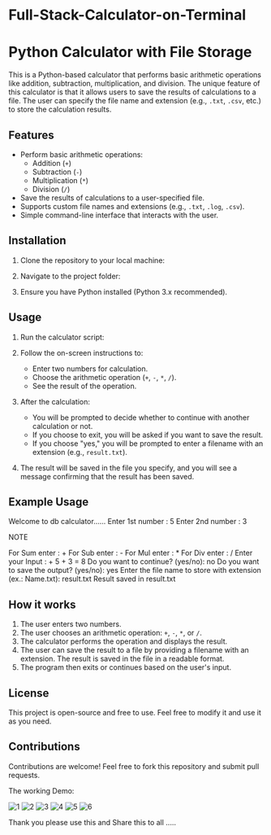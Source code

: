 # Full-Stack-Calculator-on-Terminal
# Python Calculator with File Storage

This is a Python-based calculator that performs basic arithmetic operations like addition, subtraction, multiplication, and division. The unique feature of this calculator is that it allows users to save the results of calculations to a file. The user can specify the file name and extension (e.g., `.txt`, `.csv`, etc.) to store the calculation results.

## Features
- Perform basic arithmetic operations:
  - Addition (`+`)
  - Subtraction (`-`)
  - Multiplication (`*`)
  - Division (`/`)
- Save the results of calculations to a user-specified file.
- Supports custom file names and extensions (e.g., `.txt`, `.log`, `.csv`).
- Simple command-line interface that interacts with the user.

## Installation

1. Clone the repository to your local machine:

2. Navigate to the project folder:

3. Ensure you have Python installed (Python 3.x recommended).

## Usage

1. Run the calculator script:

2. Follow the on-screen instructions to:
    - Enter two numbers for calculation.
    - Choose the arithmetic operation (`+`, `-`, `*`, `/`).
    - See the result of the operation.
    
3. After the calculation:
    - You will be prompted to decide whether to continue with another calculation or not.
    - If you choose to exit, you will be asked if you want to save the result.
    - If you choose "yes," you will be prompted to enter a filename with an extension (e.g., `result.txt`).

4. The result will be saved in the file you specify, and you will see a message confirming that the result has been saved.

## Example Usage

Welcome to db calculator...... Enter 1st number : 5 Enter 2nd number : 3

NOTE

For Sum enter : +
For Sub enter : -
For Mul enter : *
For Div enter : /
Enter your Input : + 5 + 3 = 8 Do you want to continue? (yes/no): no Do you want to save the output? (yes/no): yes Enter the file name to store with extension (ex.: Name.txt): result.txt Result saved in result.txt


## How it works

1. The user enters two numbers.
2. The user chooses an arithmetic operation: `+`, `-`, `*`, or `/`.
3. The calculator performs the operation and displays the result.
4. The user can save the result to a file by providing a filename with an extension. The result is saved in the file in a readable format.
5. The program then exits or continues based on the user's input.

## License

This project is open-source and free to use. Feel free to modify it and use it as you need.

## Contributions

Contributions are welcome! Feel free to fork this repository and submit pull requests.

The working Demo:


![1](https://github.com/user-attachments/assets/c4b6bad1-202a-4060-a488-bb8229a8a945)
![2](https://github.com/user-attachments/assets/a2956d63-ccd8-40c1-b202-f9f2fd5a67ea)
![3](https://github.com/user-attachments/assets/f03f9952-af9c-4ad6-9bf2-834cc4d96c9e)
![4](https://github.com/user-attachments/assets/4f4e253f-c169-413a-ac6d-1c8799e919d0)
![5](https://github.com/user-attachments/assets/59e8bbf2-2687-4bce-b4b8-2358af32a288)
![6](https://github.com/user-attachments/assets/f690debd-a0da-4867-8b80-6c9316a802fb)


Thank you please use this and Share this to all .....

